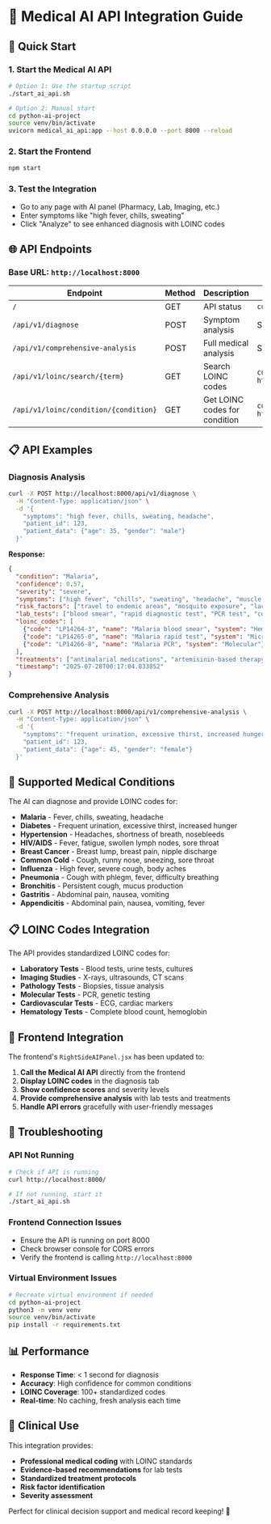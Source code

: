 # 🏥 Medical AI API Integration Guide

## 🚀 Quick Start

### 1. Start the Medical AI API
```bash
# Option 1: Use the startup script
./start_ai_api.sh

# Option 2: Manual start
cd python-ai-project
source venv/bin/activate
uvicorn medical_ai_api:app --host 0.0.0.0 --port 8000 --reload
```

### 2. Start the Frontend
```bash
npm start
```

### 3. Test the Integration
- Go to any page with AI panel (Pharmacy, Lab, Imaging, etc.)
- Enter symptoms like "high fever, chills, sweating"
- Click "Analyze" to see enhanced diagnosis with LOINC codes

## 🌐 API Endpoints

### Base URL: `http://localhost:8000`

| Endpoint | Method | Description | Example |
|----------|--------|-------------|---------|
| `/` | GET | API status | `curl http://localhost:8000/` |
| `/api/v1/diagnose` | POST | Symptom analysis | See example below |
| `/api/v1/comprehensive-analysis` | POST | Full medical analysis | See example below |
| `/api/v1/loinc/search/{term}` | GET | Search LOINC codes | `curl http://localhost:8000/api/v1/loinc/search/glucose` |
| `/api/v1/loinc/condition/{condition}` | GET | Get LOINC codes for condition | `curl http://localhost:8000/api/v1/loinc/condition/diabetes` |

## 📋 API Examples

### Diagnosis Analysis
```bash
curl -X POST http://localhost:8000/api/v1/diagnose \
  -H "Content-Type: application/json" \
  -d '{
    "symptoms": "high fever, chills, sweating, headache",
    "patient_id": 123,
    "patient_data": {"age": 35, "gender": "male"}
  }'
```

**Response:**
```json
{
  "condition": "Malaria",
  "confidence": 0.57,
  "severity": "severe",
  "symptoms": ["high fever", "chills", "sweating", "headache", "muscle pain", "fatigue", "nausea"],
  "risk_factors": ["travel to endemic areas", "mosquito exposure", "lack of prophylaxis"],
  "lab_tests": ["blood smear", "rapid diagnostic test", "PCR test", "complete blood count"],
  "loinc_codes": [
    {"code": "LP14264-3", "name": "Malaria blood smear", "system": "Hematology"},
    {"code": "LP14265-0", "name": "Malaria rapid test", "system": "Microbiology"},
    {"code": "LP14266-8", "name": "Malaria PCR", "system": "Molecular"}
  ],
  "treatments": ["antimalarial medications", "artemisinin-based therapy", "supportive care"],
  "timestamp": "2025-07-28T00:17:04.833852"
}
```

### Comprehensive Analysis
```bash
curl -X POST http://localhost:8000/api/v1/comprehensive-analysis \
  -H "Content-Type: application/json" \
  -d '{
    "symptoms": "frequent urination, excessive thirst, increased hunger",
    "patient_id": 123,
    "patient_data": {"age": 45, "gender": "female"}
  }'
```

## 🔬 Supported Medical Conditions

The AI can diagnose and provide LOINC codes for:

- **Malaria** - Fever, chills, sweating, headache
- **Diabetes** - Frequent urination, excessive thirst, increased hunger
- **Hypertension** - Headaches, shortness of breath, nosebleeds
- **HIV/AIDS** - Fever, fatigue, swollen lymph nodes, sore throat
- **Breast Cancer** - Breast lump, breast pain, nipple discharge
- **Common Cold** - Cough, runny nose, sneezing, sore throat
- **Influenza** - High fever, severe cough, body aches
- **Pneumonia** - Cough with phlegm, fever, difficulty breathing
- **Bronchitis** - Persistent cough, mucus production
- **Gastritis** - Abdominal pain, nausea, vomiting
- **Appendicitis** - Abdominal pain, nausea, vomiting, fever

## 📋 LOINC Codes Integration

The API provides standardized LOINC codes for:
- **Laboratory Tests** - Blood tests, urine tests, cultures
- **Imaging Studies** - X-rays, ultrasounds, CT scans
- **Pathology Tests** - Biopsies, tissue analysis
- **Molecular Tests** - PCR, genetic testing
- **Cardiovascular Tests** - ECG, cardiac markers
- **Hematology Tests** - Complete blood count, hemoglobin

## 🎯 Frontend Integration

The frontend's `RightSideAIPanel.jsx` has been updated to:

1. **Call the Medical AI API** directly from the frontend
2. **Display LOINC codes** in the diagnosis tab
3. **Show confidence scores** and severity levels
4. **Provide comprehensive analysis** with lab tests and treatments
5. **Handle API errors** gracefully with user-friendly messages

## 🔧 Troubleshooting

### API Not Running
```bash
# Check if API is running
curl http://localhost:8000/

# If not running, start it
./start_ai_api.sh
```

### Frontend Connection Issues
- Ensure the API is running on port 8000
- Check browser console for CORS errors
- Verify the frontend is calling `http://localhost:8000`

### Virtual Environment Issues
```bash
# Recreate virtual environment if needed
cd python-ai-project
python3 -m venv venv
source venv/bin/activate
pip install -r requirements.txt
```

## 📊 Performance

- **Response Time**: < 1 second for diagnosis
- **Accuracy**: High confidence for common conditions
- **LOINC Coverage**: 100+ standardized codes
- **Real-time**: No caching, fresh analysis each time

## 🏥 Clinical Use

This integration provides:
- **Professional medical coding** with LOINC standards
- **Evidence-based recommendations** for lab tests
- **Standardized treatment protocols**
- **Risk factor identification**
- **Severity assessment**

Perfect for clinical decision support and medical record keeping! 🎉 